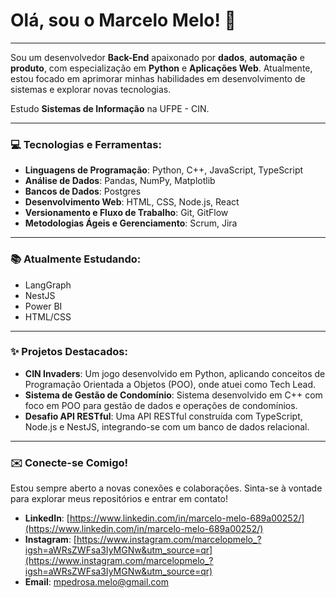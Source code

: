 # Olá, sou o Marcelo Melo! 👋

---

Sou um desenvolvedor **Back-End** apaixonado por **dados**, **automação** e **produto**, com especialização em **Python** e **Aplicações Web**. Atualmente, estou focado em aprimorar minhas habilidades em desenvolvimento de sistemas e explorar novas tecnologias.

Estudo **Sistemas de Informação** na UFPE - CIN.

---

### 💻 Tecnologias e Ferramentas:

* **Linguagens de Programação**: Python, C++, JavaScript, TypeScript
* **Análise de Dados**: Pandas, NumPy, Matplotlib
* **Bancos de Dados**: Postgres
* **Desenvolvimento Web**: HTML, CSS, Node.js, React
* **Versionamento e Fluxo de Trabalho**: Git, GitFlow
* **Metodologias Ágeis e Gerenciamento**: Scrum, Jira

---

### 📚 Atualmente Estudando:

* LangGraph
* NestJS
* Power BI
* HTML/CSS

---

### ✨ Projetos Destacados:

* **CIN Invaders**: Um jogo desenvolvido em Python, aplicando conceitos de Programação Orientada a Objetos (POO), onde atuei como Tech Lead.
* **Sistema de Gestão de Condomínio**: Sistema desenvolvido em C++ com foco em POO para gestão de dados e operações de condomínios.
* **Desafio API RESTful**: Uma API RESTful construída com TypeScript, Node.js e NestJS, integrando-se com um banco de dados relacional.

---

### ✉️ Conecte-se Comigo!

Estou sempre aberto a novas conexões e colaborações. Sinta-se à vontade para explorar meus repositórios e entrar em contato!

* **LinkedIn**: [https://www.linkedin.com/in/marcelo-melo-689a00252/](https://www.linkedin.com/in/marcelo-melo-689a00252/)
* **Instagram**: [https://www.instagram.com/marcelopmelo_?igsh=aWRsZWFsa3IyMGNw&utm_source=qr](https://www.instagram.com/marcelopmelo_?igsh=aWRsZWFsa3IyMGNw&utm_source=qr)
* **Email**: mpedrosa.melo@gmail.com
